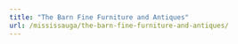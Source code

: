 ```yaml
---
title: "The Barn Fine Furniture and Antiques"
url: /mississauga/the-barn-fine-furniture-and-antiques/
---
```

